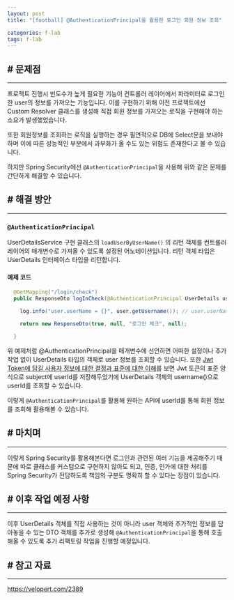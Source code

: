 ```yaml
---
layout: post
title: "[football] @AuthenticationPrincipal을 활용한 로그인 회원 정보 조회"

categories: f-lab
tags: f-lab 
---
```


## # 문제점
***
프로젝트 진행시 빈도수가 높게 필요한 기능이 컨트롤러 레이어에서 파라미터로 로그인한 user의 정보를 가져오는 기능입니다. 이를 구현하기 위해 이전 프로젝트에선 Custom Resolver 클래스를 생성해 직접 회원 정보를 가져오는 로직을 구현해야 하는 소요가 발생했었습니다. 

또한 회원정보를 조회하는 로직을 실행하는 경우 필연적으로 DB에 Select문을 보내야하며 이에 따른 성능적인 부분에서 과부화가 올 수도 있는 위험도 존재한다고 볼 수 있습니다.

하지만 Spring Security에선 `@AuthenticationPrincipal`을 사용해 위와 같은 문제를 간단하게 해결할 수 있습니다.

## # 해결 방안 
***
### `@AuthenticationPrincipal`
UserDetailsService 구현 클래스의 `loadUserByUserName()` 의 리턴 객체를 컨트롤러 레이어의 매개변수로 가져올 수 있도록 설정된 어노테이션입니다. 리턴 객체 타입은 UserDetails 인터페이스 타입을 리턴합니다.

#### 예제 코드
```java
  @GetMapping("/login/check")
  public ResponseDto logInCheck(@AuthenticationPrincipal UserDetails user) {

    log.info("user.userName = {}", user.getUsername()); // user.userName = 10

    return new ResponseDto(true, null, "로그인 체크", null);

  }
```

위 예제처럼 @AuthenticationPrincipal을 매개변수에 선언하면 어떠한 설정이나 추가 작업 없이 UserDetails 타입의 객체로 user 정보를 조회할 수 있습니다. 또한 [Jwt Token에 담길 사용자 정보에 대한 결정과 표준에 대한 이해](https://velog.io/@kimcno3/Jwt-Token%EC%97%90-%EB%8B%B4%EA%B8%B8-%EC%82%AC%EC%9A%A9%EC%9E%90-%EC%A0%95%EB%B3%B4%EC%97%90-%EB%8C%80%ED%95%9C-%EA%B2%B0%EC%A0%95%EA%B3%BC-%ED%91%9C%EC%A4%80%EC%97%90-%EB%8C%80%ED%95%9C-%EC%9D%B4%ED%95%B4)를 보면 Jwt 토큰의 표준 양식으로 subject에 userId를 저장해두었기에 UserDetails 객체의 username()으로 userId를 조회할 수 있습니다.

이렇게  `@AuthenticationPrincipal`를 활용해 원하는 API에 userId를 통해 회원 정보를 조회해 활용해볼 수 있습니다.

## # 마치며
***
이렇게 Spring Security를 활용해본다면 로그인과 관련된 여러 기능을 제공해주기 때문에 따로 클래스를 커스텀으로 구현하지 않아도 되고, 인증, 인가에 대한 처리를 Spring Security가 전담하도록 책임의 구분도 명확히 할 수 있다는 장점이 있습니다.

## # 이후 작업 예정 사항
***
이후 UserDetails 객체를 직접 사용하는 것이 아니라 user 객체와 추가적인 정보를 담아놓을 수 있는 DTO 객체를 추가로 생성해 `@AuthenticationPrincipal`을 통해 호출해올 수 있도록 추가 리팩토링 작업을 진행할 예정입니다.

## # 참고 자료
***
https://velopert.com/2389
